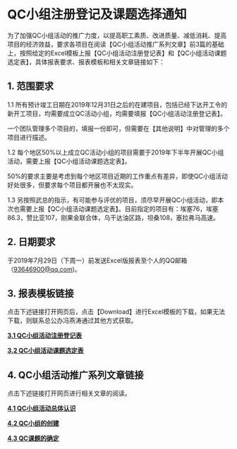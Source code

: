 # QC小组注册登记及课题选择通知

为了加强QC小组活动的推广力度，以提高职工素质、改进质量、减低消耗、提高项目的经济效益，要求各项目在阅读【QC小组活动推广系列文章】前3篇的基础上，按照给定的Excel模板上报【QC小组活动注册登记表】和【QC小组活动课题选定表】，具体报表要求、报表模板和相关文章链接如下：

## 1. 范围要求

1.1 所有预计竣工日期在2019年12月31日之后的在建项目，包括已经下达开工令的新开工项目，均需要成立QC活动小组，均需要填报【QC小组活动注册登记表】。

一个团队管理多个项目的，填报一份即可，但需要在【其他说明】中对管理的多个项目进行描述。

1.2 每个地区50%以上成立QC活动小组的项目需要于2019年下半年开展QC小组活动，需要上报【QC小组活动课题选定表】。

50%的要求主要是考虑到每个地区项目近期的工作重点有差异，即使QC小组活动好处很多，但要求每个项目都开展也不太现实。

1.3 另按照武总的指示，有可能参与评优的项目，须尽早开展QC小组活动，即本次也需要上报【QC小组活动课题选定表】。目前指定的项目有：埃塞76，埃塞86.3，赞比亚107，刚果金联合体，乌干达油区路，坦桑108，塞拉弗马高速。

## 2. 日期要求

于2019年7月29日（下周一）前发送Excel版报表至个人的QQ邮箱（93646900@qq.com)。

## 3. 报表模板链接

点击下述链接打开网页后，点击【Download】进行Excel模板的下载，如果无法下载，则联系总公办冯燕涛通过其他方式获取。

[**3.1 QC小组活动注册登记表**](https://github.com/keepgrowing27/Quality-Control-Circle/blob/master/QCC_registry_excel.xlsm)

[**3.2 QC小组活动课题选定表**](https://github.com/keepgrowing27/Quality-Control-Circle/blob/master/QCC_task_excel.xlsm)

## 4. QC小组活动推广系列文章链接

点击下述链接打开网页进行相关文章的阅读。

[**4.1 QC小组活动总体认识**](https://github.com/keepgrowing27/Quality-Control-Circle/blob/master/1.%20QC_Overview.md)

[**4.2 QC小组的创建**](https://github.com/keepgrowing27/Quality-Control-Circle/blob/master/2.QCC_Registry.md)

[**4.3 QC课题的确定**](https://github.com/keepgrowing27/Quality-Control-Circle/blob/master/3.%20QC_subject_selection.md)

